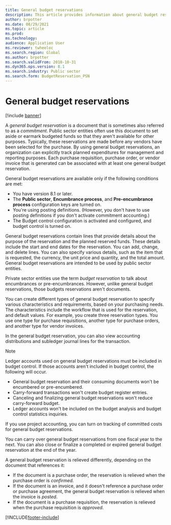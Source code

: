 ```yaml
---
title: General budget reservations
description: This article provides information about general budget reservations for Public sector.
author: brpotter
ms.date: 08/29/2021
ms.topic: article
ms.prod: 
ms.technology: 
audience: Application User
ms.reviewer: twheeloc
ms.search.region: Global
ms.author: brpotter
ms.search.validFrom: 2018-10-31
ms.dyn365.ops.version: 8.1
ms.search.industry: Public sector
ms.search.form: BudgetReservation_PSN
---
```


# General budget reservations

[!include [banner](../includes/banner.md)]

A *general budget reservation* is a document that is sometimes also referred to as a *commitment*. Public sector entities often use this document to set aside or earmark budgeted funds so that they aren't available for other purposes. Typically, these reservations are made before any vendors have been selected for the purchase. By using general budget reservations, an organization can explicitly track planned expenditures for management and reporting purposes. Each purchase requisition, purchase order, or vendor invoice that is generated can be associated with at least one general budget reservation.

General budget reservations are available only if the following conditions are met:

- You have version 8.1 or later.
- The **Public sector**, **Encumbrance process**, and **Pre-encumbrance process** configuration keys are turned on.
- You're using posting definitions. (However, you don't have to use posting definitions if you don't activate commitment accounting.)
- The Budget control configuration is activated and configured, and budget control is turned on.

General budget reservations contain lines that provide details about the purpose of the reservation and the planned reserved funds. These details include the start and end dates for the reservation. You can add, change, and delete lines. You can also specify various details, such as the item that is requested, the currency, the unit price and quantity, and the total amount. General budget reservations are intended to be used by public sector entities.

Private sector entities use the term *budget reservation* to talk about encumbrances or pre-encumbrances. However, unlike general budget reservations, those budgets reservations aren't documents.

You can create different types of general budget reservation to specify various characteristics and requirements, based on your purchasing needs. The characteristics include the workflow that is used for the reservation, and default values. For example, you create three reservation types. You use one type for purchase requisitions, another type for purchase orders, and another type for vendor invoices.

In the general budget reservation, you can also view accounting distributions and subledger journal lines for the transaction.

> [!NOTE]
> Ledger accounts used on general budget reservations must be included in budget control. If those accounts aren't included in budget control, the following will occur. 
>- General budget reservation and their consuming documents won't be encumbered or pre-encumbered. 
>- Carry-forward transactions won't create budget register entries. 
>- Canceling and finalizing general budget reservations won't reduce carry-forward budget.
>- Ledger accounts won't be included on the budget analysis and budget control statistics inquiries.

If you use project accounting, you can turn on tracking of committed costs for general budget reservations.

You can carry over general budget reservations from one fiscal year to the next. You can also close or finalize a completed or expired general budget reservation at the end of the year.

A general budget reservation is relieved differently, depending on the document that references it:

- If the document is a purchase order, the reservation is relieved when the purchase order is *confirmed*.
- If the document is an invoice, and it doesn't reference a purchase order or purchase agreement, the general budget reservation is relieved when the invoice is *posted*.
- If the document is a purchase requisition, the reservation is relieved when the purchase requisition is *approved*.


[!INCLUDE[footer-include](../../includes/footer-banner.md)]
